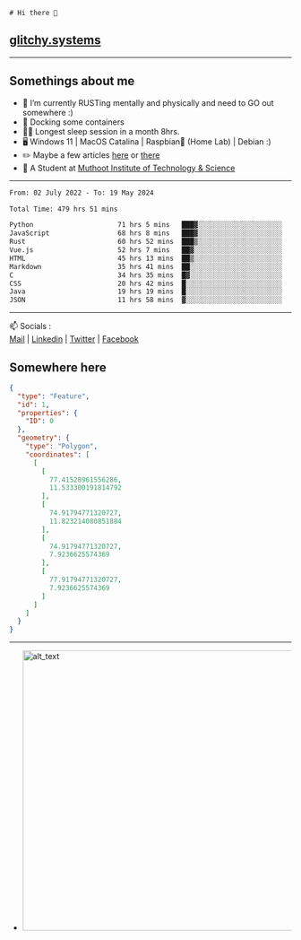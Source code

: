 ```
# Hi there 👋
```
## [glitchy.systems](https://glitchy.systems)
---

## Somethings about me



- 🌱 I’m currently RUSTing mentally and physically and need to GO out somewhere :)
- 🐋 Docking some containers
- 😶‍🌫️ Longest sleep session in a month 8hrs.
- 🖥️ Windows 11 | MacOS Catalina | Raspbian🥧 (Home Lab) | Debian :)
- ✏️ Maybe a few articles [here](https://medium.com/@advaithnarayanan8) or [there](https://medium.com/@advaithnarayanan8)
- 📑 A Student at [Muthoot Institute of Technology & Science](https://mgmits.ac.in/)



---

<!--START_SECTION:waka-->

```txt
From: 02 July 2022 - To: 19 May 2024

Total Time: 479 hrs 51 mins

Python                     71 hrs 5 mins   ███▓░░░░░░░░░░░░░░░░░░░░░   14.82 %
JavaScript                 68 hrs 8 mins   ███▓░░░░░░░░░░░░░░░░░░░░░   14.20 %
Rust                       60 hrs 52 mins  ███▒░░░░░░░░░░░░░░░░░░░░░   12.69 %
Vue.js                     52 hrs 7 mins   ██▓░░░░░░░░░░░░░░░░░░░░░░   10.86 %
HTML                       45 hrs 13 mins  ██▒░░░░░░░░░░░░░░░░░░░░░░   09.42 %
Markdown                   35 hrs 41 mins  ██░░░░░░░░░░░░░░░░░░░░░░░   07.44 %
C                          34 hrs 35 mins  █▓░░░░░░░░░░░░░░░░░░░░░░░   07.21 %
CSS                        20 hrs 42 mins  █░░░░░░░░░░░░░░░░░░░░░░░░   04.32 %
Java                       19 hrs 19 mins  █░░░░░░░░░░░░░░░░░░░░░░░░   04.03 %
JSON                       11 hrs 58 mins  ▓░░░░░░░░░░░░░░░░░░░░░░░░   02.49 %
```

<!--END_SECTION:waka-->

---

📫 Socials :<br>
[Mail](mailto:advaith@glitchy.systems) | [Linkedin](https://www.linkedin.com/in/advaith-narayanan-a72152214/) | [Twitter](https://twitter.com/advaithnarayan) | [Facebook](https://screenmessage.com/qinq)

## Somewhere here

```geojson
{
  "type": "Feature",
  "id": 1,
  "properties": {
    "ID": 0
  },
  "geometry": {
    "type": "Polygon",
    "coordinates": [
      [
        [
          77.41528961556286,
          11.533300191814792
        ],
        [
          74.91794771320727,
          11.823214080851884
        ],
        [
          74.91794771320727,
          7.9236625574369
        ],
        [
          77.91794771320727,
          7.9236625574369
        ]
      ]
    ]
  }
}
```


--- 
- [<img alt="alt_text" width="500px" src="https://valid.x86.fr/cache/banner/xv24bv-6.png" />](https://valid.x86.fr/xv24bv)


